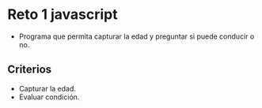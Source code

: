 # Reto 1 javascript

- Programa que permita capturar la edad y preguntar si puede conducir o no.

## Criterios
- Capturar la edad. 
- Evaluar condición.